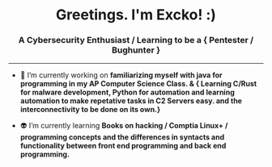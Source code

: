 <h1 align="center">Greetings. I'm Excko! :) </h3>
<h3 align="center">A Cybersecurity Enthusiast / Learning to be a { Pentester / Bughunter } </h3>

---

- 👾 I’m currently working on **familiarizing myself with java for programming in my AP Computer Science Class. & { Learning C/Rust for malware development, Python for automation and learning automation to make repetative tasks in C2 Servers easy. and the interconnectivity to be done on its own.}**

- 👽 I’m currently learning **Books on hacking / Comptia Linux+ /  programming concepts and the differences in syntacts and functionality between front end programming and back end programming.**
